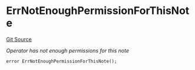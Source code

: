# ErrNotEnoughPermissionForThisNote
[Git Source](https://github.com/Crossbell-Box/Crossbell-Contracts/blob/4ba4e225416bca003567c0e6ae31b9c6258df17e/contracts/libraries/Error.sol)

*Operator has not enough permissions for this note*


```solidity
error ErrNotEnoughPermissionForThisNote();
```

